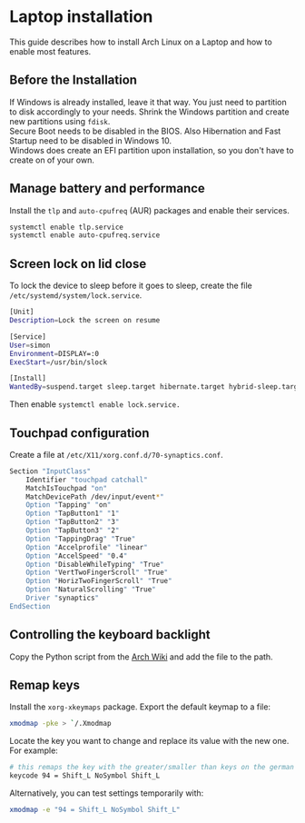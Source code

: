 # Laptop installation

This guide describes how to install Arch Linux on a Laptop and how to enable most features.

## Before the Installation

If Windows is already installed, leave it that way. You just need to partition to disk accordingly to your needs. Shrink the Windows partition and create new partitions using `fdisk`.  
Secure Boot needs to be disabled in the BIOS. Also Hibernation and Fast Startup need to be disabled in Windows 10.  
Windows does create an EFI partition upon installation, so you don't have to create on of your own.

## Manage battery and performance

Install the `tlp` and `auto-cpufreq` (AUR) packages and enable their services.

```sh
systemctl enable tlp.service
systemctl enable auto-cpufreq.service
```

## Screen lock on lid close

To lock the device to sleep before it goes to sleep, create the file `/etc/systemd/system/lock.service`.

```sh
[Unit]
Description=Lock the screen on resume

[Service]
User=simon
Environment=DISPLAY=:0
ExecStart=/usr/bin/slock

[Install]
WantedBy=suspend.target sleep.target hibernate.target hybrid-sleep.target suspend-then-hibernate.target
```
Then enable `systemctl enable lock.service.`

## Touchpad configuration

Create a file at `/etc/X11/xorg.conf.d/70-synaptics.conf`.

```sh
Section "InputClass"
	Identifier "touchpad catchall"
	MatchIsTouchpad "on"
	MatchDevicePath /dev/input/event*"
	Option "Tapping" "on"
	Option "TapButton1" "1"
	Option "TapButton2" "3"
	Option "TapButton3" "2"
	Option "TappingDrag" "True"
	Option "Accelprofile" "linear"
	Option "AccelSpeed" "0.4"
	Option "DisableWhileTyping" "True"
	Option "VertTwoFingerScroll" "True"
	Option "HorizTwoFingerScroll" "True"
	Option "NaturalScrolling" "True"
	Driver "synaptics"
EndSection
```

## Controlling the keyboard backlight

Copy the Python script from the [Arch Wiki](https://wiki.archlinux.org/title/Keyboard_backlight) and add the file to the path.

## Remap keys

Install the `xorg-xkeymaps` package.
Export the default keymap to a file:

```sh
xmodmap -pke > `/.Xmodmap
```

Locate the key you want to change and replace its value with the new one.
For example:

```sh
# this remaps the key with the greater/smaller than keys on the german keyboard with shift
keycode 94 = Shift_L NoSymbol Shift_L
```

Alternatively, you can test settings temporarily with:

```sh
xmodmap -e "94 = Shift_L NoSymbol Shift_L"
```
